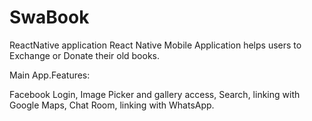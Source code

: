 # SwaBook
ReactNative application
React Native Mobile Application helps users to Exchange or Donate their old books. 

Main App.Features: 

Facebook Login, Image Picker and gallery access, Search, linking with Google Maps, Chat Room, linking with WhatsApp.
